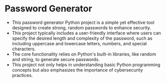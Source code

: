 # Password Generator

* This password generator Python project is a simple yet effective tool designed to create strong, random passwords to enhance security.
* This project typically includes a user-friendly interface where users can specify the desired length and complexity of the password, such as including uppercase and lowercase letters, numbers, and special characters.
* The core functionality relies on Python's built-in libraries, like random and string, to generate secure passwords.
* This project not only helps in understanding basic Python programming concepts but also emphasizes the importance of cybersecurity practices.






